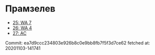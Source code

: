 # Прамзелев
- [25: WA 7](25.md)
- [26: WA 4](26.md)
- [27: AC](27.md)

Commit: ea7d9ccc234803e926b8c0e9bb8fb7f5f3d7ce62
 fetched at: 20201103-141741
